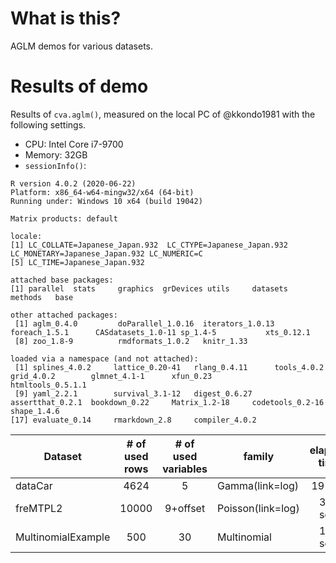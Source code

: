# What is this?
AGLM demos for various datasets.

# Results of demo
Results of `cva.aglm()`, measured on the local PC of @kkondo1981 with the following settings.
 - CPU: Intel Core i7-9700
 - Memory: 32GB
 - `sessionInfo()`:
  ```
  R version 4.0.2 (2020-06-22)
  Platform: x86_64-w64-mingw32/x64 (64-bit)
  Running under: Windows 10 x64 (build 19042)
  
  Matrix products: default
  
  locale:
  [1] LC_COLLATE=Japanese_Japan.932  LC_CTYPE=Japanese_Japan.932    LC_MONETARY=Japanese_Japan.932 LC_NUMERIC=C                  
  [5] LC_TIME=Japanese_Japan.932    
  
  attached base packages:
  [1] parallel  stats     graphics  grDevices utils     datasets  methods   base     
  
  other attached packages:
   [1] aglm_0.4.0         doParallel_1.0.16  iterators_1.0.13   foreach_1.5.1      CASdatasets_1.0-11 sp_1.4-5           xts_0.12.1        
   [8] zoo_1.8-9          rmdformats_1.0.2   knitr_1.33        
  
  loaded via a namespace (and not attached):
   [1] splines_4.0.2     lattice_0.20-41   rlang_0.4.11      tools_4.0.2       grid_4.0.2        glmnet_4.1-1      xfun_0.23         htmltools_0.5.1.1
   [9] yaml_2.2.1        survival_3.1-12   digest_0.6.27     assertthat_0.2.1  bookdown_0.22     Matrix_1.2-18     codetools_0.2-16  shape_1.4.6      
  [17] evaluate_0.14     rmarkdown_2.8     compiler_4.0.2   
  ```

| Dataset            | # of used rows | # of used variables | family              | elapsed time | CV mean |
| ------------------ |:--------------:|:-------------------:| ------------------- |:------------:|:-------:|
| dataCar            | 4624           | 5                   | Gamma(link=log)     | 19 sec.      | 1.57807 |
| freMTPL2           | 10000          | 9+offset            | Poisson(link=log)   | 356 sec.     | 0.31184 |
| MultinomialExample | 500            | 30                  | Multinomial         | 125 sec.     | 1.48745 |
